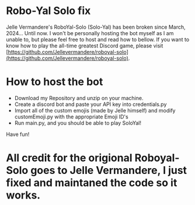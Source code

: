 # Robo-Yal Solo fix

Jelle Vermandere's RoboYal-Solo (Solo-Yal) has been broken since March, 2024... Until now. I won't be personally hosting the bot myself as I am unable to, but please feel free to host and read how to bellow. If you want to know how to play the all-time greatest Discord game, please visit [https://github.com/Jellevermandere/roboyal-solo](https://github.com/Jellevermandere/roboyal-solo).

# How to host the bot

- Download my Repository and unzip on your machine.
- Create a discord bot and paste your API key into credentials.py
- Import all of the custom emojis (made by Jelle himself) and modify customEmoji.py with the appropriate Emoji ID's
- Run main.py, and you should be able to play SoloYal!

Have fun!

# All credit for the origional Roboyal-Solo goes to Jelle Vermandere, I just fixed and maintaned the code so it works.
